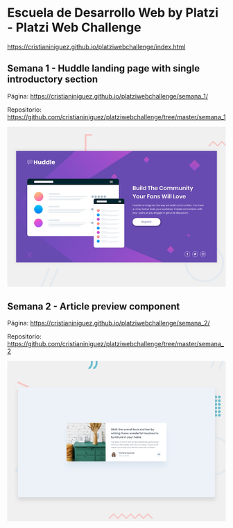 # Escuela de Desarrollo Web by Platzi - Platzi Web Challenge

https://cristianiniguez.github.io/platziwebchallenge/index.html

## Semana 1 - Huddle landing page with single introductory section

Página: https://cristianiniguez.github.io/platziwebchallenge/semana_1/

Repositorio: https://github.com/cristianiniguez/platziwebchallenge/tree/master/semana_1

![semana1_desktop-preview](./semana_1/design/desktop-preview.jpg)

## Semana 2 - Article preview component

Página: https://cristianiniguez.github.io/platziwebchallenge/semana_2/

Repositorio: https://github.com/cristianiniguez/platziwebchallenge/tree/master/semana_2

![semana2_desktop-preview](./semana_2/design/desktop-preview.jpg)